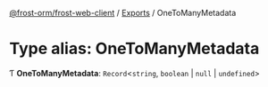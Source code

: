 [@frost-orm/frost-web-client](../modules.md) / [Exports](../modules.md) / OneToManyMetadata

# Type alias: OneToManyMetadata

Ƭ **OneToManyMetadata**: `Record`<`string`, `boolean` \| ``null`` \| `undefined`\>
